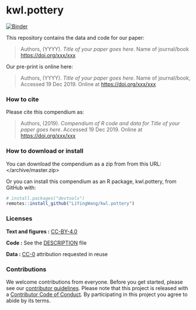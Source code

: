 
<!-- README.md is generated from README.Rmd. Please edit that file -->

# kwl.pottery

[![Binder](https://mybinder.org/badge_logo.svg)](https://mybinder.org/v2/gh/LiYingWang/kwl.pottery/master?urlpath=rstudio)

This repository contains the data and code for our paper:

> Authors, (YYYY). *Title of your paper goes here*. Name of journal/book
> <https://doi.org/xxx/xxx>

Our pre-print is online here:

> Authors, (YYYY). *Title of your paper goes here*. Name of
> journal/book, Accessed 19 Dec 2019. Online at
> <https://doi.org/xxx/xxx>

### How to cite

Please cite this compendium as:

> Authors, (2019). *Compendium of R code and data for Title of your
> paper goes here*. Accessed 19 Dec 2019. Online at
> <https://doi.org/xxx/xxx>

### How to download or install

You can download the compendium as a zip from from this URL:
</archive/master.zip>

Or you can install this compendium as an R package, kwl.pottery, from
GitHub with:

``` r
# install.packages("devtools")
remotes::install_github("LiYingWang/kwl.pottery")
```

### Licenses

**Text and figures :**
[CC-BY-4.0](http://creativecommons.org/licenses/by/4.0/)

**Code :** See the [DESCRIPTION](DESCRIPTION) file

**Data :** [CC-0](http://creativecommons.org/publicdomain/zero/1.0/)
attribution requested in reuse

### Contributions

We welcome contributions from everyone. Before you get started, please
see our [contributor guidelines](CONTRIBUTING.md). Please note that this
project is released with a [Contributor Code of Conduct](CONDUCT.md). By
participating in this project you agree to abide by its terms.
